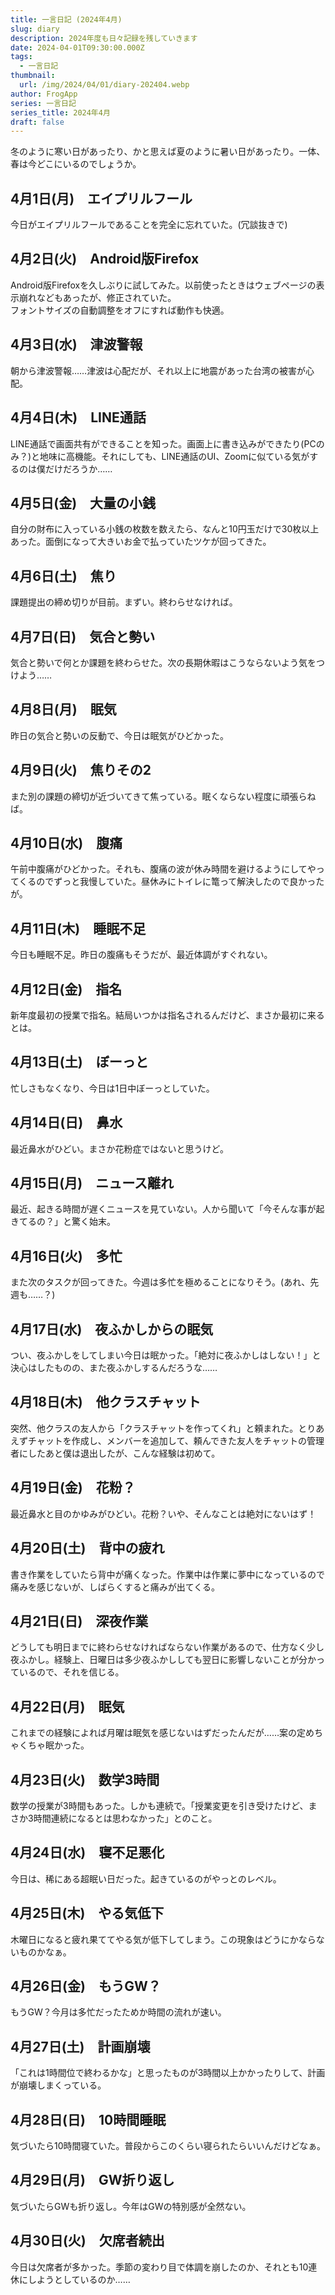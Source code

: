 ```yaml
---
title: 一言日記 (2024年4月)
slug: diary
description: 2024年度も日々記録を残していきます
date: 2024-04-01T09:30:00.000Z
tags:
  - 一言日記
thumbnail:
  url: /img/2024/04/01/diary-202404.webp
author: FrogApp
series: 一言日記
series_title: 2024年4月
draft: false
---
```


冬のように寒い日があったり、かと思えば夏のように暑い日があったり。一体、春は今どこにいるのでしょうか。

## 4月1日(月)　エイプリルフール

今日がエイプリルフールであることを完全に忘れていた。(冗談抜きで)

## 4月2日(火)　Android版Firefox

Android版Firefoxを久しぶりに試してみた。以前使ったときはウェブページの表示崩れなどもあったが、修正されていた。\
フォントサイズの自動調整をオフにすれば動作も快適。

## 4月3日(水)　津波警報

朝から津波警報……津波は心配だが、それ以上に地震があった台湾の被害が心配。

## 4月4日(木)　LINE通話

LINE通話で画面共有ができることを知った。画面上に書き込みができたり(PCのみ？)と地味に高機能。それにしても、LINE通話のUI、Zoomに似ている気がするのは僕だけだろうか……

## 4月5日(金)　大量の小銭

自分の財布に入っている小銭の枚数を数えたら、なんと10円玉だけで30枚以上あった。面倒になって大きいお金で払っていたツケが回ってきた。

## 4月6日(土)　焦り

課題提出の締め切りが目前。まずい。終わらせなければ。

## 4月7日(日)　気合と勢い

気合と勢いで何とか課題を終わらせた。次の長期休暇はこうならないよう気をつけよう……

## 4月8日(月)　眠気

昨日の気合と勢いの反動で、今日は眠気がひどかった。

## 4月9日(火)　焦りその2

また別の課題の締切が近づいてきて焦っている。眠くならない程度に頑張らねば。

## 4月10日(水)　腹痛

午前中腹痛がひどかった。それも、腹痛の波が休み時間を避けるようにしてやってくるのでずっと我慢していた。昼休みにトイレに篭って解決したので良かったが。

## 4月11日(木)　睡眠不足

今日も睡眠不足。昨日の腹痛もそうだが、最近体調がすぐれない。

## 4月12日(金)　指名

新年度最初の授業で指名。結局いつかは指名されるんだけど、まさか最初に来るとは。

## 4月13日(土)　ぼーっと

忙しさもなくなり、今日は1日中ぼーっとしていた。

## 4月14日(日)　鼻水

最近鼻水がひどい。まさか花粉症ではないと思うけど。

## 4月15日(月)　ニュース離れ

最近、起きる時間が遅くニュースを見ていない。人から聞いて「今そんな事が起きてるの？」と驚く始末。

## 4月16日(火)　多忙

また次のタスクが回ってきた。今週は多忙を極めることになりそう。(あれ、先週も……？)

## 4月17日(水)　夜ふかしからの眠気

つい、夜ふかしをしてしまい今日は眠かった。「絶対に夜ふかしはしない！」と決心はしたものの、また夜ふかしするんだろうな……

## 4月18日(木)　他クラスチャット

突然、他クラスの友人から「クラスチャットを作ってくれ」と頼まれた。とりあえずチャットを作成し、メンバーを追加して、頼んできた友人をチャットの管理者にしたあと僕は退出したが、こんな経験は初めて。

## 4月19日(金)　花粉？

最近鼻水と目のかゆみがひどい。花粉？いや、そんなことは絶対にないはず！

## 4月20日(土)　背中の疲れ

書き作業をしていたら背中が痛くなった。作業中は作業に夢中になっているので痛みを感じないが、しばらくすると痛みが出てくる。

## 4月21日(日)　深夜作業

どうしても明日までに終わらせなければならない作業があるので、仕方なく少し夜ふかし。経験上、日曜日は多少夜ふかししても翌日に影響しないことが分かっているので、それを信じる。

## 4月22日(月)　眠気

これまでの経験によれば月曜は眠気を感じないはずだったんだが……案の定めちゃくちゃ眠かった。

## 4月23日(火)　数学3時間

数学の授業が3時間もあった。しかも連続で。「授業変更を引き受けたけど、まさか3時間連続になるとは思わなかった」とのこと。

## 4月24日(水)　寝不足悪化

今日は、稀にある超眠い日だった。起きているのがやっとのレベル。

## 4月25日(木)　やる気低下

木曜日になると疲れ果ててやる気が低下してしまう。この現象はどうにかならないものかなぁ。

## 4月26日(金)　もうGW？

もうGW？今月は多忙だったためか時間の流れが速い。

## 4月27日(土)　計画崩壊

「これは1時間位で終わるかな」と思ったものが3時間以上かかったりして、計画が崩壊しまくっている。

## 4月28日(日)　10時間睡眠

気づいたら10時間寝ていた。普段からこのくらい寝られたらいいんだけどなぁ。

## 4月29日(月)　GW折り返し

気づいたらGWも折り返し。今年はGWの特別感が全然ない。

## 4月30日(火)　欠席者続出

今日は欠席者が多かった。季節の変わり目で体調を崩したのか、それとも10連休にしようとしているのか……
